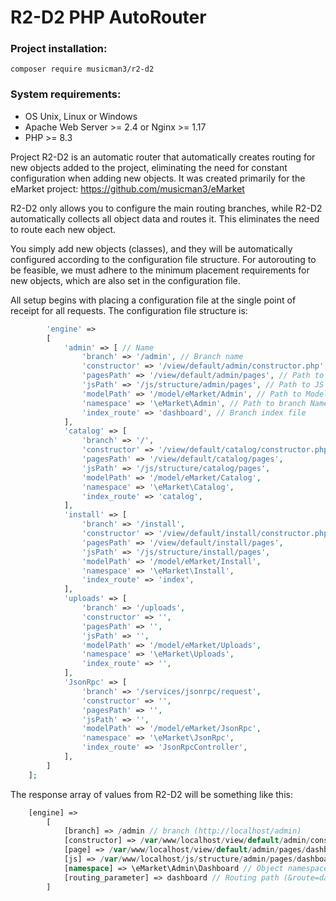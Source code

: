 # R2-D2 PHP AutoRouter

### Project installation:
`composer require musicman3/r2-d2`

### System requirements: 
  - OS Unix, Linux or Windows
  - Apache Web Server >= 2.4 or Nginx >= 1.17
  - PHP >= 8.3

Project R2-D2 is an automatic router that automatically creates routing for new objects added to the project, eliminating the need for constant configuration when adding new objects. It was created primarily for the eMarket project: https://github.com/musicman3/eMarket

R2-D2 only allows you to configure the main routing branches, while R2-D2 automatically collects all object data and routes it. This eliminates the need to route each new object.

You simply add new objects (classes), and they will be automatically configured according to the configuration file structure. For autorouting to be feasible, we must adhere to the minimum placement requirements for new objects, which are also set in the configuration file.

All setup begins with placing a configuration file at the single point of receipt for all requests. The configuration file structure is:

```php
        'engine' =>
        [
            'admin' => [ // Name
                'branch' => '/admin', // Branch name
                'constructor' => '/view/default/admin/constructor.php', // Path to template constructor file
                'pagesPath' => '/view/default/admin/pages', // Path to template pages
                'jsPath' => '/js/structure/admin/pages', // Path to JS files
                'modelPath' => '/model/eMarket/Admin', // Path to Model (objects this branch)
                'namespace' => '\eMarket\Admin', // Path to branch Namespace
                'index_route' => 'dashboard', // Branch index file
            ],
            'catalog' => [
                'branch' => '/',
                'constructor' => '/view/default/catalog/constructor.php',
                'pagesPath' => '/view/default/catalog/pages',
                'jsPath' => '/js/structure/catalog/pages',
                'modelPath' => '/model/eMarket/Catalog',
                'namespace' => '\eMarket\Catalog',
                'index_route' => 'catalog',
            ],
            'install' => [
                'branch' => '/install',
                'constructor' => '/view/default/install/constructor.php',
                'pagesPath' => '/view/default/install/pages',
                'jsPath' => '/js/structure/install/pages',
                'modelPath' => '/model/eMarket/Install',
                'namespace' => '\eMarket\Install',
                'index_route' => 'index',
            ],
            'uploads' => [
                'branch' => '/uploads',
                'constructor' => '',
                'pagesPath' => '',
                'jsPath' => '',
                'modelPath' => '/model/eMarket/Uploads',
                'namespace' => '\eMarket\Uploads',
                'index_route' => '',
            ],
            'JsonRpc' => [
                'branch' => '/services/jsonrpc/request',
                'constructor' => '',
                'pagesPath' => '',
                'jsPath' => '',
                'modelPath' => '/model/eMarket/JsonRpc',
                'namespace' => '\eMarket\JsonRpc',
                'index_route' => 'JsonRpcController',
            ],
        ]
    ];
```
The response array of values ​​from R2-D2 will be something like this:

```php
    [engine] => 
        [
            [branch] => /admin // branch (http://localhost/admin)
            [constructor] => /var/www/localhost/view/default/admin/constructor.php // Path to template constructor file
            [page] => /var/www/localhost/view/default/admin/pages/dashboard/index.php // Path to this template file
            [js] => /var/www/localhost/js/structure/admin/pages/dashboard/js.php // Path to JS file-constructor
            [namespace] => \eMarket\Admin\Dashboard // Object namespace
            [routing_parameter] => dashboard // Routing path (&route=dashboard)
        ]
```
